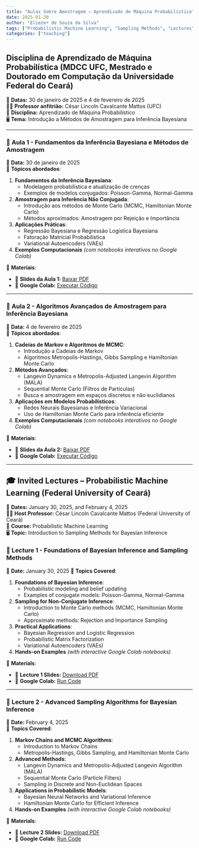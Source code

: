 ```yaml
---
title: "Aulas Sobre Amostragem – Aprendizado de Máquina Probabilístico"
date: 2025-01-30
author: "Eliezer de Souza da Silva"
tags: ["Probabilistic Machine Learning", "Sampling Methods", "Lectures", "Invited Lecture", "Universidade Federal do Ceará"]
categories: ["teaching"]
---
```


## Disciplina de Aprendizado de Máquina Probabilística (MDCC UFC, Mestrado e Doutorado em Computação da Universidade Federal do Ceará)

📅 **Datas:** 30 de janeiro de 2025 e 4 de fevereiro de 2025  
👨‍🏫 **Professor anfitrião:** César Lincoln Cavalcante Mattos (UFC)  
📍 **Disciplina:** Aprendizado de Máquina Probabilístico  
🖥️ **Tema:** Introdução a Métodos de Amostragem para Inferência Bayesiana  

---

### 📌 **Aula 1 - Fundamentos da Inferência Bayesiana e Métodos de Amostragem**  
📅 **Data:** 30 de janeiro de 2025  
🎯 **Tópicos abordados**:
1. **Fundamentos da Inferência Bayesiana**:
   - Modelagem probabilística e atualização de crenças
   - Exemplos de modelos conjugados: Poisson-Gamma, Normal-Gamma
2. **Amostragem para Inferência Não Conjugada**:
   - Introdução aos métodos de Monte Carlo (MCMC, Hamiltonian Monte Carlo)
   - Métodos aproximados: Amostragem por Rejeição e Importância
3. **Aplicações Práticas**:
   - Regressão Bayesiana e Regressão Logística Bayesiana
   - Fatoração Matricial Probabilística
   - Variational Autoencoders (VAEs)
4. **Exemplos Computacionais** *(com notebooks interativos no Google Colab)*

🔗 **Materiais**:
- 📄 **Slides da Aula 1:** [Baixar PDF](pdf/aula-1.pdf)
- 📜 **Google Colab:** [Executar Código](https://colab.research.google.com/drive/12DTvgH4eBHidwY-iGNFYdxhHTuD8TAs3?usp=sharing)

---

### 📌 **Aula 2 - Algoritmos Avançados de Amostragem para Inferência Bayesiana**  
📅 **Data:** 4 de fevereiro de 2025  
🎯 **Tópicos abordados**:
1. **Cadeias de Markov e Algoritmos de MCMC**:
   - Introdução a Cadeias de Markov
   - Algoritmos Metropolis-Hastings, Gibbs Sampling e Hamiltonian Monte Carlo
2. **Métodos Avançados**:
   - Langevin Dynamics e Metropolis-Adjusted Langevin Algorithm (MALA)
   - Sequential Monte Carlo (Filtros de Partículas)
   - Busca e amostragem em espaços discretos e não euclidianos
3. **Aplicações em Modelos Probabilísticos**:
   - Redes Neurais Bayesianas e Inferência Variacional
   - Uso de Hamiltonian Monte Carlo para inferência eficiente
4. **Exemplos Computacionais** *(com notebooks interativos no Google Colab)*

🔗 **Materiais**:
- 📄 **Slides da Aula 2:** [Baixar PDF](pdf/aula-2.pdf)
- 📜 **Google Colab:** [Executar Código](https://colab.research.google.com/drive/1hFzEL-rOeetqqJkNKvSh1QhqUBGxtSUcw?usp=sharing)

---
## 🎓 Invited Lectures – Probabilistic Machine Learning (Federal University of Ceará)

📅 **Dates:**     January 30, 2025, and February 4, 2025  
👨‍🏫 **Host Professor:** César Lincoln Cavalcante Mattos (Federal University of Ceará)  
📍 **Course:** Probabilistic Machine Learning  
🖥️ **Topic:** Introduction to Sampling Methods for Bayesian Inference  


### 📌 **Lecture 1 - Foundations of Bayesian Inference and Sampling Methods**  
📅 **Date:** January 30, 2025 
🎯 **Topics Covered**:
1. **Foundations of Bayesian Inference**:
   - Probabilistic modeling and belief updating
   - Examples of conjugate models: Poisson-Gamma, Normal-Gamma
2. **Sampling for Non-Conjugate Inference**:
   - Introduction to Monte Carlo methods (MCMC, Hamiltonian Monte Carlo)
   - Approximate methods: Rejection and Importance Sampling
3. **Practical Applications**:
   - Bayesian Regression and Logistic Regression
   - Probabilistic Matrix Factorization
   - Variational Autoencoders (VAEs)
4. **Hands-on Examples** *(with interactive Google Colab notebooks)*

🔗 **Materials**:
- 📄 **Lecture 1 Slides:** [Download PDF](pdf/aula-1.pdf)
- 📜 **Google Colab:** [Run Code](https://colab.research.google.com/drive/12DTvgH4eBHidwY-iGNFYdxhHTuD8TAs3?usp=sharing)

---

### 📌 **Lecture 2 - Advanced Sampling Algorithms for Bayesian Inference**  
📅 **Date:** February 4, 2025  
🎯 **Topics Covered**:
1. **Markov Chains and MCMC Algorithms**:
   - Introduction to Markov Chains
   - Metropolis-Hastings, Gibbs Sampling, and Hamiltonian Monte Carlo
2. **Advanced Methods**:
   - Langevin Dynamics and Metropolis-Adjusted Langevin Algorithm (MALA)
   - Sequential Monte Carlo (Particle Filters)
   - Sampling in Discrete and Non-Euclidean Spaces
3. **Applications in Probabilistic Models**:
   - Bayesian Neural Networks and Variational Inference
   - Hamiltonian Monte Carlo for Efficient Inference
4. **Hands-on Examples** *(with interactive Google Colab notebooks)*

🔗 **Materials**:
- 📄 **Lecture 2 Slides:** [Download PDF](pdf/aula-2.pdf)
- 📜 **Google Colab:** [Run Code](https://colab.research.google.com/drive/1hFzEL-rOeetqqJkNKvSh1QhqUBGxtSUcw?usp=sharing)


